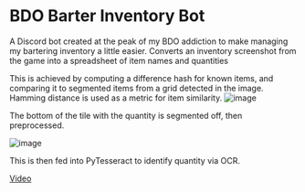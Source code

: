# BDO Barter Inventory Bot

A Discord bot created at the peak of my BDO addiction to make managing my bartering inventory a little easier. Converts an inventory screenshot from the game
into a spreadsheet of item names and quantities

This is achieved by computing a difference hash for known items, and comparing it to segmented items from a grid detected in the image. Hamming distance is used as a metric for item similarity. 
![image](https://user-images.githubusercontent.com/24500086/151237609-a9be5f0a-e7f3-4ac3-9fd8-5f88587c0e4c.png)

The bottom of the tile with the quantity is segmented off, then preprocessed.

![image](https://user-images.githubusercontent.com/24500086/151237864-c86d3b87-1e3c-4ea5-8eca-06862c8ea9c6.png)

This is then fed into PyTesseract to identify quantity via OCR.

[Video](https://www.youtube.com/watch?v=Sq-yNccsHu4&t=156s)
